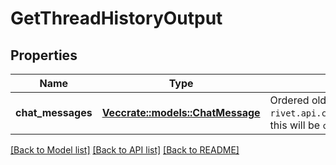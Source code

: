 # GetThreadHistoryOutput

## Properties

Name | Type | Description | Notes
------------ | ------------- | ------------- | -------------
**chat_messages** | [**Vec<crate::models::ChatMessage>**](ChatMessage.md) | Ordered old to new. If querying `rivet.api.chat.common#before_and_after`, this will be `count * 2` long. | 

[[Back to Model list]](../README.md#documentation-for-models) [[Back to API list]](../README.md#documentation-for-api-endpoints) [[Back to README]](../README.md)


